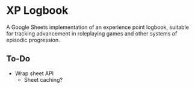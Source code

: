 # XP Logbook

A Google Sheets implementation of an experience point logbook, suitable for tracking advancement in roleplaying games and other systems of episodic progression.

## To-Do

* Wrap sheet API
  * Sheet caching?